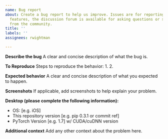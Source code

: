 ```yaml
---
name: Bug report
about: Create a bug report to help us improve. Issues are for reporting bugs or requesting
  features, the discussion forum is available for asking questions or seeking help
  from the community.
title: ''
labels: ''
assignees: rwightman

---
```


**Describe the bug**
A clear and concise description of what the bug is.

**To Reproduce**
Steps to reproduce the behavior:
1.
2.

**Expected behavior**
A clear and concise description of what you expected to happen.

**Screenshots**
If applicable, add screenshots to help explain your problem.

**Desktop (please complete the following information):**
 - OS: [e.g. iOS]
 - This repository version [e.g. pip 0.3.1 or commit ref]
 - PyTorch Version [e.g. 1.7] w/ CUDA/cuDNN version

**Additional context**
Add any other context about the problem here.
